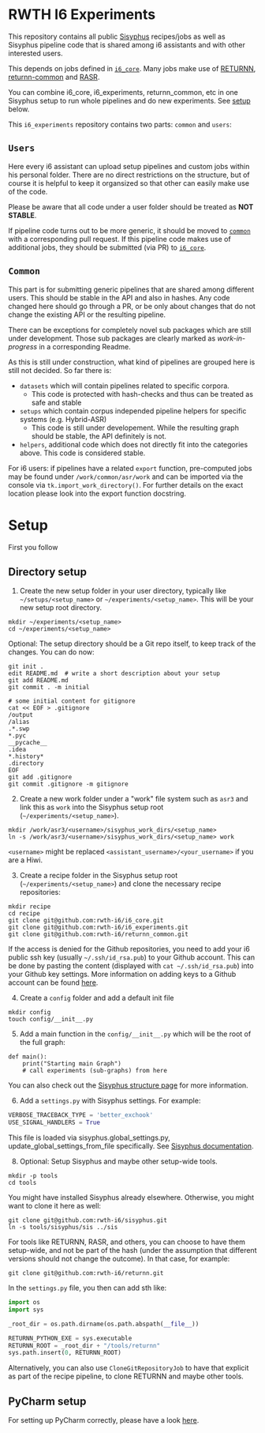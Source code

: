 # RWTH I6 Experiments

This repository contains all public [Sisyphus](https://github.com/rwth-i6/sisyphus) recipes/jobs as well as
Sisyphus pipeline code that is shared among i6 assistants and with other interested users.

This depends on jobs defined in [`i6_core`](https://github.com/rwth-i6/i6_core).
Many jobs make use of
[RETURNN](https://github.com/rwth-i6/returnn),
[returnn-common](https://github.com/rwth-i6/returnn_common)
and [RASR](https://github.com/rwth-i6/rasr).

You can combine i6_core, i6_experiments, returnn_common, etc
in one Sisyphus setup to run whole pipelines
and do new experiments.
See [setup](#setup) below.

This `i6_experiments` repository contains two parts: `common` and `users`:


## `Users`

Here every i6 assistant can upload setup pipelines and custom jobs within his personal folder.
There are no direct restrictions on the structure, but of course it is helpful to keep it organsized
so that other can easily make use of the code.

Please be aware that all code under a user folder should be treated as **NOT STABLE**.

If pipeline code turns out to be more generic,
it should be moved to [`common`](#common) with a corresponding pull request.
If this pipeline code makes use of additional jobs,
they should be submitted (via PR) to [`i6_core`](https://github.com/rwth-i6/i6_core).


## `Common`

This part is for submitting generic pipelines that are shared among different users.
This should be stable in the API and also in hashes.
Any code changed here should go through a PR, or be only about changes that do not change
the existing API or the resulting pipeline.

There can be exceptions for completely novel sub packages
which are still under development.
Those sub packages are clearly marked as *work-in-progress*
in a corresponding Readme.

As this is still under construction, what kind of pipelines are grouped here is still not decided.
So far there is:
 - `datasets` which will contain pipelines related to specific corpora.
   - This code is protected with hash-checks and thus can be treated as safe and stable 
 - `setups` which contain corpus independed pipeline helpers for specific systems (e.g. Hybrid-ASR)
   - This code is still under developement. While the resulting graph should be stable, the API definitely is not. 
 - `helpers`, additional code which does not directly fit into the categories above. This code is considered stable.

For i6 users: if pipelines have a related `export` function,
pre-computed jobs may be found under `/work/common/asr/work` and can be imported via the console via `tk.import_work_directory()`.
For further details on the exact location please look into the export function docstring.


# Setup

First you follow 

## Directory setup

1. Create the new setup folder in your user directory, typically like `~/setups/<setup_name>` or `~/experiments/<setup_name>`. This will be your new setup root directory.
```
mkdir ~/experiments/<setup_name>
cd ~/experiments/<setup_name>
```

Optional: The setup directory should be a Git repo itself,
to keep track of the changes. You can do now:

```
git init .
edit README.md  # write a short description about your setup
git add README.md
git commit . -m initial

# some initial content for gitignore
cat << EOF > .gitignore
/output
/alias
.*.swp
*.pyc
__pycache__
.idea
*.history*
.directory
EOF
git add .gitignore
git commit .gitignore -m gitignore
```

2. Create a new work folder under a "work" file system such as `asr3` and link this as `work` into the Sisyphus setup root (`~/experiments/<setup_name>`).
```
mkdir /work/asr3/<username>/sisyphus_work_dirs/<setup_name>
ln -s /work/asr3/<username>/sisyphus_work_dirs/<setup_name> work
```

`<username>` might be replaced `<assistant_username>/<your_username>` if you are a Hiwi.

3. Create a recipe folder in the Sisyphus setup root (`~/experiments/<setup_name>`) and clone the necessary recipe repositories:
```
mkdir recipe
cd recipe
git clone git@github.com:rwth-i6/i6_core.git
git clone git@github.com:rwth-i6/i6_experiments.git
git clone git@github.com:rwth-i6/returnn_common.git
```

If the access is denied for the Github repositories, you need to add your i6 public ssh key (usually `~/.ssh/id_rsa.pub`) to your Github account.
This can be done by pasting the content (displayed with `cat ~/.ssh/id_rsa.pub`) into your Github key settings.
More information on adding keys to a Github account can be found [here](https://docs.github.com/en/github/authenticating-to-github/connecting-to-github-with-ssh/adding-a-new-ssh-key-to-your-github-account).

4. Create a `config` folder and add a default init file
```
mkdir config
touch config/__init__.py
```

5. Add a main function in the `config/__init__.py` which will be the root of the full graph:
```
def main():
    print("Starting main Graph")
    # call experiments (sub-graphs) from here
```

You can also check out the [Sisyphus structure page](https://sisyphus-workflow-manager.readthedocs.io/en/latest/structure.html) for more information.

6. Add a `settings.py` with Sisyphus settings. For example:

```python
VERBOSE_TRACEBACK_TYPE = 'better_exchook'
USE_SIGNAL_HANDLERS = True
```

This file is loaded via sisyphus.global_settings.py,
update_global_settings_from_file specifically.
See [Sisyphus documentation](https://sisyphus-workflow-manager.readthedocs.io/).

8. Optional: Setup Sisyphus and maybe other setup-wide tools.

```shell
mkdir -p tools
cd tools
```

You might have installed Sisyphus already elsewhere.
Otherwise, you might want to clone it here as well:

```shell
git clone git@github.com:rwth-i6/sisyphus.git
ln -s tools/sisyphus/sis ../sis
```

For tools like RETURNN, RASR, and others,
you can choose to have them setup-wide, and not be part of the hash
(under the assumption that different versions should not change the outcome).
In that case, for example:
```shell
git clone git@github.com:rwth-i6/returnn.git
```
In the `settings.py` file, you then can add sth like:
```python
import os
import sys

_root_dir = os.path.dirname(os.path.abspath(__file__))

RETURNN_PYTHON_EXE = sys.executable
RETURNN_ROOT = _root_dir + "/tools/returnn"
sys.path.insert(0, RETURNN_ROOT)
```

Alternatively, you can also use `CloneGitRepositoryJob` to have that explicit as part of the recipe pipeline, to clone RETURNN and maybe other tools.
 
## PyCharm setup

For setting up PyCharm correctly, please have a look [here](https://github.com/rwth-i6/i6_core/wiki/Sisyphus-PyCharm-Setup).
